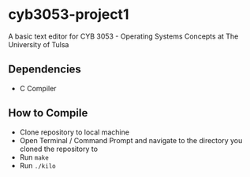 # cyb3053-project1
A basic text editor for CYB 3053 - Operating Systems Concepts at The University of Tulsa

## Dependencies
- C Compiler

## How to Compile
- Clone repository to local machine
- Open Terminal / Command Prompt and navigate to the directory you cloned the repository to
- Run `make`
- Run `./kilo`